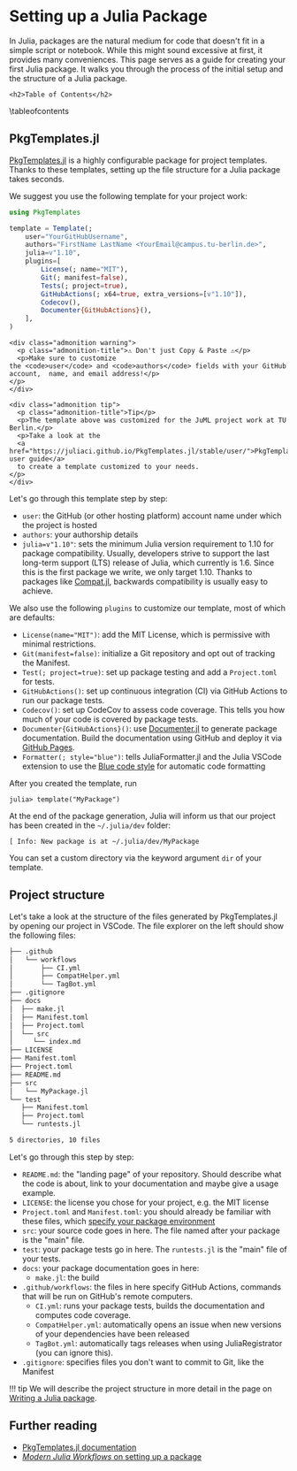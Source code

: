 # Setting up a Julia Package

In Julia, packages are the natural medium for code that doesn't fit in a simple script or notebook.
While this might sound excessive at first, it provides many conveniences.
This page serves as a guide for creating your first Julia package. 
It walks you through the process of the initial setup and the structure of a Julia package. 

~~~
<h2>Table of Contents</h2>
~~~
\tableofcontents


## PkgTemplates.jl

[PkgTemplates.jl](https://github.com/JuliaCI/PkgTemplates.jl) 
is a highly configurable package for project templates.
Thanks to these templates, setting up the file structure for a Julia package takes seconds.  

We suggest you use the following template for your project work:

```julia
using PkgTemplates

template = Template(;
    user="YourGitHubUsername",
    authors="FirstName LastName <YourEmail@campus.tu-berlin.de>",
    julia=v"1.10",
    plugins=[
        License(; name="MIT"),
        Git(; manifest=false),
        Tests(; project=true),
        GitHubActions(; x64=true, extra_versions=[v"1.10"]),
        Codecov(),
        Documenter{GitHubActions}(),
    ],
)
```

~~~
<div class="admonition warning">
  <p class="admonition-title">⚠️ Don't just Copy & Paste ⚠️</p>
  <p>Make sure to customize the <code>user</code> and <code>authors</code> fields with your GitHub account,  name, and email address!</p>
</p>
</div>
~~~

~~~
<div class="admonition tip">
  <p class="admonition-title">Tip</p>
  <p>The template above was customized for the JuML project work at TU Berlin.</p>
  <p>Take a look at the
  <a href="https://juliaci.github.io/PkgTemplates.jl/stable/user/">PkgTemplates user guide</a>
  to create a template customized to your needs.
</p>
</div>
~~~

Let's go through this template step by step:
* `user`: the GitHub (or other hosting platform) account name under which the project is hosted
* `authors`: your authorship details 
* `julia=v"1.10"`: sets the minimum Julia version requirement to 1.10 for package compatibility.
    Usually, developers strive to support the last long-term support (LTS) release of Julia, which currently is 1.6.
    Since this is the first package we write, we only target 1.10. 
    Thanks to packages like [Compat.jl](https://github.com/JuliaLang/Compat.jl), backwards compatibility is usually easy to achieve.
  
We also use the following `plugins` to customize our template, most of which are defaults:
* `License(name="MIT")`: add the MIT License, which is permissive with minimal restrictions.
* `Git(manifest=false)`: initialize a Git repository and opt out of tracking the Manifest.
* `Test(; project=true)`: set up package testing and add a `Project.toml` for tests. 
* `GitHubActions()`: set up continuous integration (CI) via GitHub Actions to run our package tests.
* `Codecov()`: set up CodeCov to assess code coverage. This tells you how much of your code is covered by package tests.
* `Documenter{GitHubActions}()`: use [Documenter.jl](https://github.com/JuliaDocs/Documenter.jl) to generate package documentation. Build the documentation using GitHub and deploy it via [GitHub Pages](https://pages.github.com/).
* `Formatter(; style="blue")`: tells JuliaFormatter.jl and the Julia VSCode extension 
  to use the [Blue code style](https://github.com/JuliaDiff/BlueStyle) for automatic code formatting 

After you created the template, run 
```julia-repl
julia> template("MyPackage")
```

At the end of the package generation, 
Julia will inform us that our project has been created in the `~/.julia/dev` folder:

```julia-repl
[ Info: New package is at ~/.julia/dev/MyPackage
```

You can set a custom directory via the keyword argument `dir` of your template.

## Project structure
Let's take a look at the structure of the files generated by PkgTemplates.jl by opening our project in VSCode.
The file explorer on the left should show the following files: 

```bash
├── .github
│   └── workflows
│       ├── CI.yml
│       ├── CompatHelper.yml
│       └── TagBot.yml
├── .gitignore
├── docs
│  ├── make.jl
│  ├── Manifest.toml
│  ├── Project.toml
│  └── src
│     └── index.md
├── LICENSE
├── Manifest.toml
├── Project.toml
├── README.md
├── src
│   └── MyPackage.jl
└── test
   ├── Manifest.toml
   ├── Project.toml
   └── runtests.jl

5 directories, 10 files
```

Let's go through this step by step:

* `README.md`: the "landing page" of your repository. Should describe what the code is about, link to your documentation and maybe give a usage example.
* `LICENSE`: the license you chose for your project, e.g. the MIT license
* `Project.toml` and `Manifest.toml`: you should already be familiar with these files, which [specify your package environment](/environments)
* `src`: your source code goes in here. The file named after your package is the "main" file.
* `test`: your package tests go in here. The `runtests.jl` is the "main" file of your tests.
* `docs`: your package documentation goes in here:
  * `make.jl`: the build 
* `.github/workflows`: the files in here specify GitHub Actions, commands that will be run on GitHub's remote computers.
  * `CI.yml`: runs your package tests, builds the documentation and computes code coverage.
  * `CompatHelper.yml`: automatically opens an issue when new versions of your dependencies have been released
  * `TagBot.yml`: automatically tags releases when using JuliaRegistrator (you can ignore this).
* `.gitignore`: specifies files you don't want to commit to Git, like the Manifest


!!! tip
    We will describe the project structure in more detail in the page on [Writing a Julia package](/write). 

## Further reading
* [PkgTemplates.jl documentation](https://juliaci.github.io/PkgTemplates.jl/stable/user/)
* [*Modern Julia Workflows* on setting up a package](https://modernjuliaworkflows.github.io/sharing/#setup)
